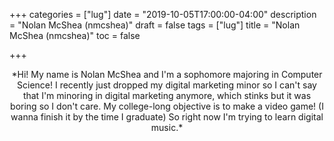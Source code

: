 +++
categories = ["lug"]
date = "2019-10-05T17:00:00-04:00"
description = "Nolan McShea (nmcshea)"
draft = false
tags = ["lug"]
title = "Nolan McShea (nmcshea)"
toc = false

+++

<!--more-->

<center>
*Hi! My name is Nolan McShea and I'm a sophomore majoring in Computer Science! I recently just dropped my digital marketing minor so I can't say that I'm minoring in digital marketing anymore, which stinks but it was boring so I don't care. My college-long objective is to make a video game! (I wanna finish it by the time I graduate) So right now I'm trying to learn digital music.*
</center>

<br>

